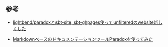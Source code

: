 ## 参考

* [lightbend/paradoxとsbt-site, sbt-ghpages使ってunfilteredのwebsite新しくした](http://xuwei-k.hatenablog.com/entry/20161211/1481437560)

* [MarkdownベースのドキュメンテーションツールParadoxを使ってみた](http://takezoe.hatenablog.com/entry/2017/07/11/164208)
